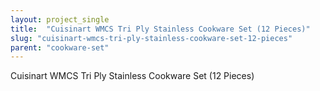 ```yaml
---
layout: project_single
title:  "Cuisinart WMCS Tri Ply Stainless Cookware Set (12 Pieces)"
slug: "cuisinart-wmcs-tri-ply-stainless-cookware-set-12-pieces"
parent: "cookware-set"
---
```

Cuisinart WMCS Tri Ply Stainless Cookware Set (12 Pieces)